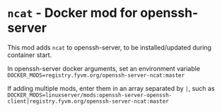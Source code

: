 # `ncat` - Docker mod for openssh-server

This mod adds `ncat` to openssh-server, to be installed/updated during container start.

In openssh-server docker arguments, set an environment variable `DOCKER_MODS=registry.fyvm.org/openssh-server-ncat:master`

If adding multiple mods, enter them in an array separated by `|`, such as `DOCKER_MODS=linuxserver/mods:openssh-server-openssh-client|registry.fyvm.org/openssh-server-ncat:master`